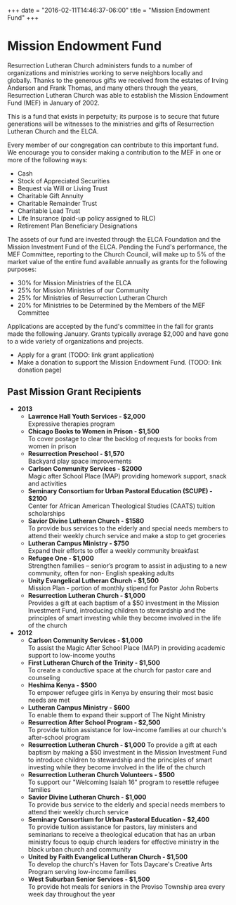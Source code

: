 +++
date = "2016-02-11T14:46:37-06:00"
title = "Mission Endowment Fund"
+++

# Mission Endowment Fund

Resurrection Lutheran Church administers funds to a number of organizations and ministries working to serve neighbors locally and globally. Thanks to the generous gifts we received from the estates of Irving Anderson and Frank Thomas, and many others through the years, Resurrection Lutheran Church was able to establish the Mission Endowment Fund (MEF) in January of 2002.

This is a fund that exists in perpetuity; its purpose is to secure that future generations will be witnesses to the ministries and gifts of Resurrection Lutheran Church and the ELCA.

Every member of our congregation can contribute to this important fund.  We encourage you to consider making a contribution to the MEF in one or more of the following ways:

* Cash
* Stock of Appreciated Securities
* Bequest via Will or Living Trust
* Charitable Gift Annuity
* Charitable Remainder Trust
* Charitable Lead Trust
* Life Insurance (paid-up policy assigned to RLC)
* Retirement Plan Beneficiary Designations

The assets of our fund are invested through the ELCA Foundation and the Mission Investment Fund of the ELCA.  Pending the Fund's performance, the MEF Committee, reporting to the Church Council, will make up to 5% of the market value of the entire fund available annually as grants for the following purposes:

* 30% for Mission Ministries of the ELCA
* 25% for Mission Ministries of our Community
* 25% for Ministries of Resurrection Lutheran Church
* 20% for Ministries to be Determined by the Members of the MEF Committee

Applications are accepted by the fund's committee in the fall for grants made the following January.  Grants typically average $2,000 and have gone to a wide variety of organizations and projects.

* Apply for a grant (TODO: link grant application)
* Make a donation to support the Mission Endowment Fund. (TODO: link donation page)

## Past Mission Grant Recipients

* **2013**
  * **Lawrence Hall Youth Services - $2,000**  
     Expressive therapies program
  * **Chicago Books to Women in Prison - $1,500**  
     To cover postage to clear the backlog of requests for books from women in prison
  * **Resurrection Preschool - $1,570**  
     Backyard play space improvements
  * **Carlson Community Services - $2000**  
    Magic after School Place (MAP) providing homework support, snack and activities
  * **Seminary Consortium for Urban Pastoral Education (SCUPE) - $2100**  
    Center for African American Theological Studies (CAATS) tuition scholarships
  * **Savior Divine Lutheran Church - $1580**  
    To provide bus services to the elderly and special needs members to attend their weekly church service and make a stop to get groceries
  * **Lutheran Campus Ministry - $750**  
    Expand their efforts to offer a weekly community breakfast
  * **Refugee One - $1,000**  
    Strengthen families – senior’s program to assist in adjusting to a new community, often for non- English speaking adults
  * **Unity Evangelical Lutheran Church - $1,500**  
    Mission Plan - portion of monthly stipend for Pastor John Roberts
  * **Resurrection Lutheran Church - $1,000**  
    Provides a gift at each baptism of a $50 investment in the Mission Investment Fund, introducing children to stewardship and the principles of smart investing while they become involved in the life of the church
* **2012**
  * **Carlson Community Services - $1,000**  
    To assist the Magic After School Place (MAP) in providing academic support to low-income youths
  * **First Lutheran Church of the Trinity - $1,500**  
    To create a conductive space at the church for pastor care and counseling
  * **Heshima Kenya - $500**  
    To empower refugee girls in Kenya by ensuring their most basic needs are met
  * **Lutheran Campus Ministry - $600**  
    To enable them to expand their support of The Night Ministry
  * **Resurrection After School Program - $2,500**  
    To provide tuition assistance for low-income families at our church's after-school program
  * **Resurrection Lutheran Church - $1,000**
    To provide a gift at each baptism by making a $50 investment in the Mission Investment Fund to introduce children to stewardship and the principles of smart investing while they become involved in the life of the church
  * **Resurrection Lutheran Church Volunteers - $500**  
    To support our "Welcoming Isaiah 16" program to resettle refugee families
  * **Savior Divine Lutheran Church - $1,000**  
    To provide bus service to the elderly and special needs members to attend their weekly church service
  * **Seminary Consortium for Urban Pastoral Education - $2,400**  
    To provide tuition assistance for pastors, lay ministers and seminarians to receive a theological education that has an urban ministry focus to equip church leaders for effective ministry in the black urban church and community
  * **United by Faith Evangelical Lutheran Church - $1,500**  
    To develop the church's Haven for Tots Daycare's Creative Arts Program serving low-income families
  * **West Suburban Senior Services - $1,500**  
    To provide hot meals for seniors in the Proviso Township area every week day throughout the year
